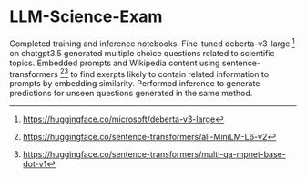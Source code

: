 # LLM-Science-Exam

Completed training and inference notebooks. Fine-tuned deberta-v3-large [^1] on chatgpt3.5 generated multiple choice questions related to scientific topics. Embedded prompts and Wikipedia content using sentence-transformers [^2][^3] to find exerpts likely to contain related information to prompts by embedding similarity. Performed inference to generate predictions for unseen questions generated in the same method.

[^1]: https://huggingface.co/microsoft/deberta-v3-large
[^2]: https://huggingface.co/sentence-transformers/all-MiniLM-L6-v2
[^3]: https://huggingface.co/sentence-transformers/multi-qa-mpnet-base-dot-v1
